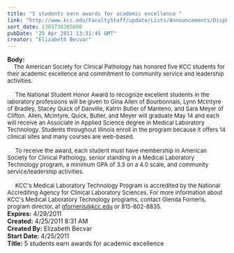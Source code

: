 ```yaml
---
title: "5 students earn awards for academic excellence "
link: "http://www.kcc.edu/FacultyStaff/update/Lists/Announcements/DispForm.aspx?ID=238"
sort_date: 1303738305000
pubDate: "25 Apr 2011 13:31:45 GMT"
creator: "Elizabeth Becvar"
---
```


<div><b>Body:</b> <div class=ExternalClass6D4150CAFC4440A8AFB9F7E804996A2D><div><font size=2>    The American Society for Clinical Pathology has honored five KCC students for their academic excellence and commitment to community service and leadership activities.</font></div><font size=2>
<div><br>     The National Student Honor Award to recognize excellent students in the laboratory professions will be given to Gina Allen of Bourbonnais, Lynn McIntyre of Bradley, Stacey Quick of Danville, Katrin Butler of Manteno, and Sara Meyer of Clifton. Allen, McIntyre, Quick, Butler, and Meyer will graduate May 14 and each will receive an Associate in Applied Science degree in Medical Laboratory Technology. Students throughout Illinois enroll in the program because it offers 14 clinical sites and many courses are web-based.</div>
<div><br>     To receive the award, each student must have membership in American Society for Clinical Pathology, senior standing in a Medical Laboratory Technology program, a minimum GPA of 3.3 on a 4.0 scale, and community service/leadership activities.</div>
<div><br>     KCC's Medical Laboratory Technology Program is accredited by the National Accrediting Agency for Clinical Laboratory Sciences. For more information about KCC's Medical Laboratory Technology programs, contact Glenda Forneris, program director, at </font><a href="mailto:gforneris@kcc.edu"><font size=2>gforneris@kcc.edu</font></a><font size=2> or 815-802-8835.              <br></div></font></div></div>
<div><b>Expires:</b> 4/29/2011</div>
<div><b>Created:</b> 4/25/2011 8:31 AM</div>
<div><b>Created By:</b> Elizabeth Becvar</div>
<div><b>Start Date:</b> 4/25/2011</div>
<div><b>Title:</b> 5 students earn awards for academic excellence </div>
